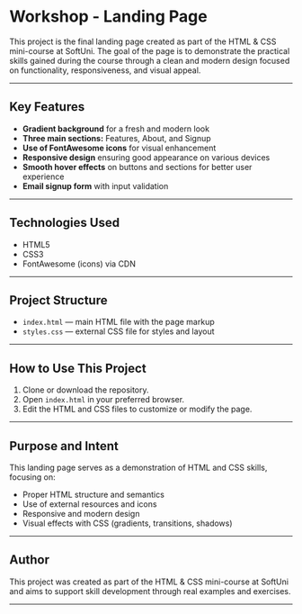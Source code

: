 # Workshop - Landing Page

This project is the final landing page created as part of the HTML & CSS mini-course at SoftUni. The goal of the page is to demonstrate the practical skills gained during the course through a clean and modern design focused on functionality, responsiveness, and visual appeal.

---

## Key Features

- **Gradient background** for a fresh and modern look  
- **Three main sections:** Features, About, and Signup  
- **Use of FontAwesome icons** for visual enhancement  
- **Responsive design** ensuring good appearance on various devices  
- **Smooth hover effects** on buttons and sections for better user experience  
- **Email signup form** with input validation

---

## Technologies Used

- HTML5  
- CSS3  
- FontAwesome (icons) via CDN

---

## Project Structure

- `index.html` — main HTML file with the page markup  
- `styles.css` — external CSS file for styles and layout  

---

## How to Use This Project

1. Clone or download the repository.  
2. Open `index.html` in your preferred browser.  
3. Edit the HTML and CSS files to customize or modify the page.

---

## Purpose and Intent

This landing page serves as a demonstration of HTML and CSS skills, focusing on:

- Proper HTML structure and semantics  
- Use of external resources and icons  
- Responsive and modern design  
- Visual effects with CSS (gradients, transitions, shadows)

---

## Author

This project was created as part of the HTML & CSS mini-course at SoftUni and aims to support skill development through real examples and exercises.

---
